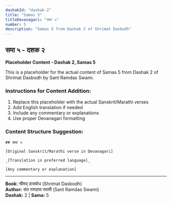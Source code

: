 ```yaml
---
dashakId: "dashak-2"
title: "Samas 5"
titleDevanagari: "समा ५"
number: 5
description: "Samas 5 from Dashak 2 of Shrimat Dasbodh"
---
```


## समा ५ - दशक २

<!-- TODO: Add the actual Sanskrit/Marathi content here -->

**Placeholder Content - Dashak 2, Samas 5**

This is a placeholder for the actual content of Samas 5 from Dashak 2 of Shrimat Dasbodh by Sant Ramdas Swami.

### Instructions for Content Addition:
1. Replace this placeholder with the actual Sanskrit/Marathi verses
2. Add English translation if needed
3. Include any commentary or explanations
4. Use proper Devanagari formatting

### Content Structure Suggestion:
```
## समा ५

[Original Sanskrit/Marathi verse in Devanagari]

_[Translation in preferred language]_

[Any commentary or explanation]
```

---
**Book:** श्रीमद् दासबोध (Shrimat Dasbodh)  
**Author:** संत रामदास स्वामी (Sant Ramdas Swami)  
**Dashak:** 2 | **Sama:** 5
